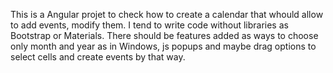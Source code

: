 This is a Angular projet to check how to create a calendar that whould allow to add events, modify them. I tend to write code without libraries as Bootstrap or Materials. There should be features added as ways to choose only month and year as in Windows, js popups and maybe drag options to select cells and create events by that way.
